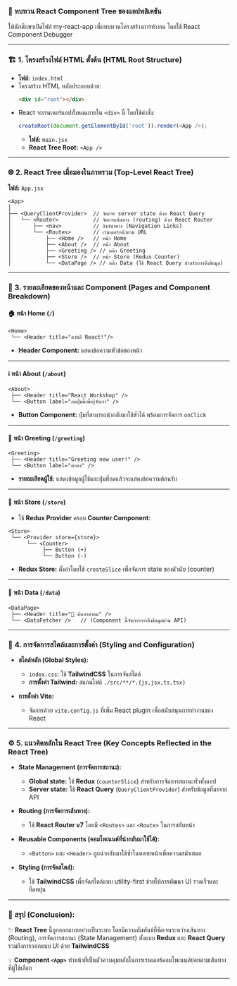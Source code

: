 ### 🌳 **ทบทวน React Component Tree ของแอปพลิเคชัน**

ให้นักศึกษาเปิดไฟล์ my-react-app เพื่อทบทวนโครงสร้างการทำงาน โดยใช้ React Component Debugger

---

### 🏗 **1. โครงสร้างไฟล์ HTML ตั้งต้น (HTML Root Structure)**  
- **ไฟล์:** `index.html`  
- โครงสร้าง HTML หลักประกอบด้วย:
  ```html
  <div id="root"></div>
  ```
- React จะเรนเดอร์แอปทั้งหมดภายใน `<div>` นี้ โดยใช้คำสั่ง:
  ```javascript
  createRoot(document.getElementById('root')).render(<App />);
  ```
  - **ไฟล์:** `main.jsx`  
  - **React Tree Root:** `<App />`

---

### 🌐 **2. React Tree เมื่อมองในภาพรวม (Top-Level React Tree)**  
**ไฟล์:** `App.jsx`

```plaintext
<App>
│
├── <QueryClientProvider>  // จัดการ server state ด้วย React Query
│   └── <Router>           // จัดการเส้นทาง (routing) ด้วย React Router
│       ├── <nav>          // ลิงก์นำทาง (Navigation Links)
│       └── <Routes>       // เรนเดอร์หน้าตาม URL
│           ├── <Home />   // หน้า Home
│           ├── <About />  // หน้า About
│           ├── <Greeting /> // หน้า Greeting
│           ├── <Store />  // หน้า Store (Redux Counter)
│           └── <DataPage /> // หน้า Data (ใช้ React Query สำหรับการดึงข้อมูล)
```

---

### 📄 **3. รายละเอียดของหน้าและ Component (Pages and Component Breakdown)**

#### 🏠 **หน้า Home (`/`)**
```plaintext
<Home>
 └── <Header title="สวัสดี React!"/>
```
- **Header Component:** แสดงข้อความหัวข้อของหน้า

---

#### ℹ️ **หน้า About (`/about`)**
```plaintext
<About>
 ├── <Header title="React Workshop" />
 └── <Button label="กดปุ่มนี้เพื่อรู้จักเรา" />
```
- **Button Component:** ปุ่มที่สามารถนำกลับมาใช้ซ้ำได้ พร้อมการจัดการ `onClick`

---

#### 👤 **หน้า Greeting (`/greeting`)**
```plaintext
<Greeting>
 ├── <Header title="Greeting new user!" />
 └── <Button label="ตกลง" />
```
- **รายละเอียดผู้ใช้:** แสดงข้อมูลผู้ใช้และปุ่มที่กดแล้วจะแสดงข้อความต้อนรับ

---

#### 🛒 **หน้า Store (`/store`)**  
- ใช้ **Redux Provider** ครอบ **Counter Component**:
```plaintext
<Store>
 └── <Provider store={store}>
      └── <Counter>
           ├── Button (+)
           └── Button (-)
```
- **Redux Store:** ตั้งค่าโดยใช้ `createSlice` เพื่อจัดการ state ของตัวนับ (counter)

---

#### 📡 **หน้า Data (`/data`)**
```plaintext
<DataPage>
 ├── <Header title="📡 ค้นหาคำคม" />
 └── <DataFetcher />   // (Component นี้จัดการการดึงข้อมูลผ่าน API)
```

---

### 🎨 **4. การจัดการสไตล์และการตั้งค่า (Styling and Configuration)**  
- **สไตล์หลัก (Global Styles):**  
  - `index.css`: ใช้ **TailwindCSS** ในการจัดสไตล์  
  - **การตั้งค่า Tailwind:** สแกนไฟล์ `./src/**/*.{js,jsx,ts,tsx}`

- **การตั้งค่า Vite:**  
  - จัดการด้วย `vite.config.js` ที่เพิ่ม React plugin เพื่อสนับสนุนการทำงานของ React

---

### ⚙️ **5. แนวคิดหลักใน React Tree (Key Concepts Reflected in the React Tree)**  
- **State Management (การจัดการสถานะ):**  
  - **Global state:** ใช้ **Redux** (`counterSlice`) สำหรับการจัดการสถานะทั่วทั้งแอป  
  - **Server state:** ใช้ **React Query** (`QueryClientProvider`) สำหรับข้อมูลที่มาจาก API

- **Routing (การจัดการเส้นทาง):**  
  - ใช้ **React Router v7** โดยมี `<Routes>` และ `<Route>` ในการสลับหน้า

- **Reusable Components (คอมโพเนนต์ที่นำกลับมาใช้ได้):**  
  - `<Button>` และ `<Header>` ถูกนำกลับมาใช้ซ้ำในหลายหน้าเพื่อความสม่ำเสมอ

- **Styling (การจัดสไตล์):**  
  - ใช้ **TailwindCSS** เพื่อจัดสไตล์แบบ utility-first ช่วยให้การพัฒนา UI รวดเร็วและยืดหยุ่น

---

### 🚀 **สรุป (Conclusion):**  
✨ **React Tree** นี้ถูกออกแบบอย่างเป็นระบบ โดยมีความสัมพันธ์ที่ชัดเจนระหว่างเส้นทาง (Routing), การจัดการสถานะ (State Management) ทั้งแบบ **Redux** และ **React Query** รวมถึงการออกแบบ UI ด้วย **TailwindCSS**  

💡 **Component `<App>`** ทำหน้าที่เป็นตัวควบคุมหลักในการเรนเดอร์คอมโพเนนต์ย่อยตามเส้นทางที่ผู้ใช้เลือก  

---
